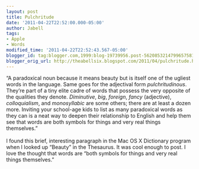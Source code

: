 ```yaml
---
layout: post
title: Pulchritude
date: '2011-04-22T22:52:00.000-05:00'
author: Jabell
tags:
- Apple
- Words
modified_time: '2011-04-22T22:52:43.567-05:00'
blogger_id: tag:blogger.com,1999:blog-19739956.post-5620853214799657581
blogger_orig_url: http://theabellsix.blogspot.com/2011/04/pulchritude.html
---
```


“A paradoxical noun because it means beauty but is itself one of the ugliest words in the language. Same goes for the adjectival form <i>pulchritudinous</i>. They’re part of a tiny elite cadre of words that possess the very opposite of the qualities they denote. <i>Diminutive</i>, <i>big</i>, <i>foreign</i>, <i>fancy</i> (adjective), <i>colloquialism</i>, and <i>monosyllabic</i> are some others; there are at least a dozen more. Inviting your school-age kids to list as many paradoxical words as they can is a neat way to deepen their relationship to English and help them see that words are both symbols for things and very real things themselves.”<br /><br />I found this brief, interesting paragraph in the Mac OS X Dictionary program when I looked up “Beauty” in the Thesaurus. It was cool enough to post. I love the thought that words are “both symbols for things and very real things themselves.”